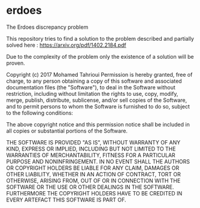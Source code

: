 # erdoes
The Erdoes discrepancy problem

This repository tries to find a solution to the problem described and partially solved here :
https://arxiv.org/pdf/1402.2184.pdf

Due to the complexity of the problem only the existence of a solution will be proven.

Copyright (c) 2017 Mohamed Tahrioui
Permission is hereby granted, free of charge, to any person obtaining a copy of this software and associated documentation files (the "Software"), to deal in the Software without restriction, including without limitation the rights to use, copy, modify, merge, publish, distribute, sublicense, and/or sell copies of the Software, and to permit persons to whom the Software is furnished to do so, subject to the following conditions:

The above copyright notice and this permission notice shall be included in all copies or substantial portions of the Software.

THE SOFTWARE IS PROVIDED "AS IS", WITHOUT WARRANTY OF ANY KIND, EXPRESS OR IMPLIED, INCLUDING BUT NOT LIMITED TO THE WARRANTIES OF MERCHANTABILITY, FITNESS FOR A PARTICULAR PURPOSE AND NONINFRINGEMENT. IN NO EVENT SHALL THE AUTHORS OR COPYRIGHT HOLDERS BE LIABLE FOR ANY CLAIM, DAMAGES OR OTHER LIABILITY, WHETHER IN AN ACTION OF CONTRACT, TORT OR OTHERWISE, ARISING FROM, OUT OF OR IN CONNECTION WITH THE SOFTWARE OR THE USE OR OTHER DEALINGS IN THE SOFTWARE.
FURTHERMORE THE COPYRIGHT HOLDERS HAVE TO BE CREDITED IN EVERY ARTEFACT THIS SOFTWARE IS PART OF.
